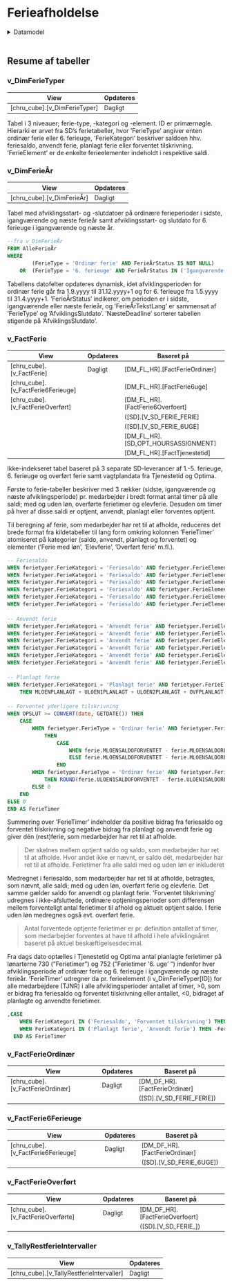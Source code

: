 # Ferieafholdelse

<!-- ERD, datamodel -->
<details><summary markdown="span">Datamodel</summary>
   <center>
      **Udskiftes med ERD fra SSMS eller TE3**
      <img src="Images/erd/erd_pbi_ferieafholdelse.png" height="95%" width="95%" class="center"/>
   </center>
</details>  
<br>


## Resume af tabeller

### v_DimFerieTyper

| **View** | **Opdateres** |
| - | - |
| [chru_cube].[v_DimFerieTyper] | Dagligt |

Tabel i 3 niveauer; ferie-type, -kategori og -element. ID er primærnøgle. Hierarki er arvet fra SD’s ferietabeller, hvor ’FerieType’ angiver enten ordinær ferie eller 6. ferieuge, ’FerieKategori’ beskriver saldoen hhv. feriesaldo, anvendt ferie, planlagt ferie eller forventet tilskrivning. ’FerieElement’ er de enkelte ferieelementer indeholdt i respektive saldi.



### v_DimFerieÅr

| **View** | **Opdateres** |
| - | - |
| [chru_cube].[v_DimFerieÅr] | Dagligt |

Tabel med afviklingsstart- og -slutdatoer på ordinære ferieperioder i sidste, igangværende og næste ferieår samt afviklingsstart- og slutdato for 6. ferieuge i igangværende og næste år. 
```SQL
--fra v_DimFerieÅr
FROM AlleFerieÅr
WHERE 
		(FerieType = 'Ordinær ferie' AND FerieÅrStatus IS NOT NULL)
	OR	(FerieType = '6. ferieuge' AND FerieÅrStatus IN ('Igangværende ferieår', 'Næste ferieår'))
```
Tabellens datofelter opdateres dynamisk, idet afviklingsperioden for ordinær ferie går fra 1.9.yyyy til 31.12.yyyy+1 og for 6. ferieuge fra 1.5.yyyy til 31.4.yyyy+1. 
’FerieÅrStatus’ indikerer, om perioden er i sidste, igangværende eller næste ferieår, og ’FerieÅrTekstLang’ er sammensat af ’FerieType’ og ’AfviklingsSlutdato’. ’NæsteDeadline’ sorterer tabellen stigende på ’AfviklingsSlutdato’.



### v_FactFerie

| **View** | **Opdateres** | **Baseret på** |
| - | - | - |
| [chru_cube].[v_FactFerie] | Dagligt | [DM_FL_HR].[FactFerieOrdinær] |
| [chru_cube].[v_FactFerie6Ferieuge] |  | [DM_FL_HR].[FactFerie6uge] |
| [chru_cube].[v_FactFerieOverført] |  | [DM_FL_HR].[FactFerie6Overfoert] |
|  |  | ([SD].[V_SD_FERIE_FERIE] |
|  |  | ([SD].[V_SD_FERIE_6UGE] |
|  |  | [DM_FL_HR].[SD_OPT_HOURSASSIGNMENT] |
|  |  | [DM_FL_HR].[FactTjenestetid] |

Ikke-indekseret tabel baseret på 3 separate SD-leverancer af 1.-5. ferieuge, 6. ferieuge og overført ferie samt vagtplandata fra Tjenestetid og Optima. 

Første to ferie-tabeller beskriver med 3 rækker (sidste, igangværende og næste afviklingsperiode) pr. medarbejder i bredt format antal timer på alle saldi; med og uden løn, overførte ferietimer og elevferie. Desuden om timer på hver af disse saldi er optjent, anvendt, planlagt eller forventes optjent. 

Til beregning af ferie, som medarbejder har ret til at afholde, reduceres det brede format fra kildetabeller til lang form omkring kolonnen ’FerieTimer’ atomiseret på kategorier (saldo, anvendt, planlagt og forventet) og elementer (’Ferie med løn’, ’Elevferie’, ’Overført ferie’ m.fl.).
```SQL
-- Feriesaldo
WHEN ferietyper.FerieKategori = 'Feriesaldo' AND ferietyper.FerieElement = 'Ferie med løn' THEN MLOENSALDORET
WHEN ferietyper.FerieKategori = 'Feriesaldo' AND ferietyper.FerieElement = 'Ferie uden løn 1' THEN ULOEN1SALDORET
WHEN ferietyper.FerieKategori = 'Feriesaldo' AND ferietyper.FerieElement = 'Ferie uden løn 2' THEN ULOEN2SALDORET
WHEN ferietyper.FerieKategori = 'Feriesaldo' AND ferietyper.FerieElement = 'Overført ferie' THEN OVFSALDORET
WHEN ferietyper.FerieKategori = 'Feriesaldo' AND ferietyper.FerieElement = 'Overført ferie, feriehindring' THEN OVFHSALDORET
WHEN ferietyper.FerieKategori = 'Feriesaldo' AND ferietyper.FerieElement = 'Elevferie' THEN ELEVSALDORET

-- Anvendt ferie
WHEN ferietyper.FerieKategori = 'Anvendt ferie' AND ferietyper.FerieElement = 'Ferie med løn' THEN MLOENANVENDT
WHEN ferietyper.FerieKategori = 'Anvendt ferie' AND ferietyper.FerieElement = 'Ferie uden løn 1' THEN ULOEN1ANVENDT
WHEN ferietyper.FerieKategori = 'Anvendt ferie' AND ferietyper.FerieElement = 'Ferie uden løn 2' THEN ULOEN2ANVENDT
WHEN ferietyper.FerieKategori = 'Anvendt ferie' AND ferietyper.FerieElement = 'Overført ferie' THEN OVFANVENDT
WHEN ferietyper.FerieKategori = 'Anvendt ferie' AND ferietyper.FerieElement = 'Overført ferie, feriehindring' THEN OVFHANVENDT
WHEN ferietyper.FerieKategori = 'Anvendt ferie' AND ferietyper.FerieElement = 'Elevferie' THEN ELEVANVENDT

-- Planlagt ferie
WHEN ferietyper.FerieKategori = 'Planlagt ferie' AND ferietyper.FerieElement = 'Planlagt ferie' 
	THEN MLOENPLANLAGT + ULOEN1PLANLAGT + ULOEN2PLANLAGT + OVFPLANLAGT + OVFHPLANLAGT + ELEVPLANLAGT

-- Forventet yderligere tilskrivning
WHEN OPSLUT >= CONVERT(date, GETDATE()) THEN
	CASE 
		WHEN ferietyper.FerieType = 'Ordinær ferie' AND ferietyper.FerieElement = 'Forventet yderligere ferie med løn'
			THEN 
				CASE 
					WHEN ferie.MLOENSALDOFORVENTET - ferie.MLOENSALDORET < 0 THEN 0
					ELSE ferie.MLOENSALDOFORVENTET - ferie.MLOENSALDORET
				END
		WHEN ferietyper.FerieType = 'Ordinær ferie' AND ferietyper.FerieElement = 'Forventet yderligere ferie uden løn 1' 
			THEN ROUND(ferie.ULOEN1SALDOFORVENTET - ferie.ULOEN1SALDORET + COALESCE(overfoert.OvfSaldo, 0), 2)
		ELSE 0
	END
ELSE 0
END AS FerieTimer
```
Summering over ’FerieTimer’ indeholder da positive bidrag fra feriesaldo og forventet tilskrivning og negative bidrag fra planlagt og anvendt ferie og giver dén (rest)ferie, som medarbejder har ret til at afholde.

> Der skelnes mellem optjent saldo og saldo, som medarbejder har ret til at afholde. Hvor andet ikke er nævnt, er saldo dét, medarbejder har ret til at afholde. Ferietimer fra alle saldi med og uden løn er inkluderet

Medregnet i feriesaldo, som medarbejder har ret til at afholde, betragtes, som nævnt, alle saldi; med og uden løn, overført ferie og elevferie. Det samme gælder saldo for anvendt og planlagt ferie. 
’Forventet tilskrivning’ udregnes i ikke-afsluttede, ordinære optjeningsperioder som differensen mellem forventeligt antal ferietimer til afhold og aktuelt optjent saldo. I ferie uden løn medregnes også evt. overført ferie. 

> Antal forventede optjente ferietimer er pr. definition antallet af timer, som medarbejder forventes at have til afhold i hele afviklingsåret baseret på aktuel beskæftigelsesdecimal.

Fra dags dato optælles i Tjenestetid og Optima antal planlagte ferietimer på lønarterne 730 (”Ferietimer”) og 752 (”Ferietimer '6. uge’ ”) indenfor hver afviklingsperiode af ordinær ferie og 6. ferieuge i igangværende og næste ferieår.
     ’FerieTimer’ udregner da pr. ferieelement (i v_DimFerieTyper[ID]) for alle medarbejdere (TJNR) i alle afviklingsperioder antallet af timer, >0, som er bidrag fra feriesaldo og forventet tilskrivning eller antallet, <0, bidraget af planlagte og anvendte ferietimer. 
```SQL
,CASE 
	WHEN FerieKategori IN ('Feriesaldo', 'Forventet tilskrivning') THEN FerieTimer
	WHEN FerieKategori IN ('Planlagt ferie', 'Anvendt ferie') THEN -FerieTimer
  END AS FerieTimer
```  


### v_FactFerieOrdinær

| **View** | **Opdateres** | **Baseret på** | 
| - | - | - |
| [chru_cube].[v_FactFerieOrdinær] | Dagligt | [DM_DF_HR].[FactFerieOrdinær] |
|  |  | ([SD].[V_SD_FERIE_FERIE]) |



### v_FactFerie6Ferieuge

| **View** | **Opdateres** | **Baseret på** | 
| - | - | - |
| [chru_cube].[v_FactFerie6Ferieuge] | Dagligt | [DM_DF_HR].[FactFerieOrdinær] |
|  |  | ([SD].[V_SD_FERIE_6UGE]) |



### v_FactFerieOverført

| **View** | **Opdateres** | **Baseret på** | 
| - | - | - |
| [chru_cube].[v_FactFerieOverførte] | Dagligt | [DM_DF_HR].[FactFerieOverfoert] |
|  |  | ([SD].[V_SD_FERIE_]) |



### v_TallyRestferieIntervaller

| **View** | **Opdateres** |
| - | - |
| [chru_cube].[v_TallyRestferieIntervaller] | Dagligt |



